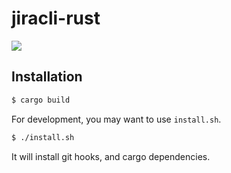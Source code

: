 # jiracli-rust

![](https://github.com/kanghyojun/jiracli-rust/workflows/test/badge.svg)

## Installation

```bash
$ cargo build
```

For development, you may want to use `install.sh`.

```bash
$ ./install.sh
```

It will install git hooks, and cargo dependencies.
